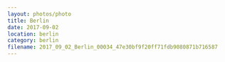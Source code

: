 ```yaml
---
layout: photos/photo
title: Berlin
date: 2017-09-02
location: berlin
category: berlin
filename: 2017_09_02_Berlin_00034_47e30bf9f20ff71fdb9080871b716587
---
```

